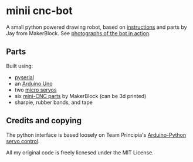 # minii cnc-bot

A small python powered drawing robot, based on [instructions](http://plotterbot.com/2013/11/how-to-build-a-tiny-cnc-drawing-robot/) and parts by Jay from MakerBlock. See [photographs of the bot in action](http://www.flickr.com/photos/slaporte/11260957316/in/set-72157638456280725/).

## Parts

Built using:

 - [pyserial](http://pyserial.sourceforge.net/)
 - an [Arduino Uno](http://arduino.cc/)
 - two [micro servos](http://www.adafruit.com/products/169)
 - six [mini-CNC parts](http://www.thingiverse.com/thing:187339/#files) by MakerBlock (can be 3d printed)
 - sharpie, rubber bands, and tape

## Credits and copying

The python interface is based loosely on Team Principia's [Arduino-Python servo control](http://teamprincipia.wordpress.com/2008/04/08/arduino-python-4-axis-servo-control/).

All my original code is freely licnesed under the MIT License.
